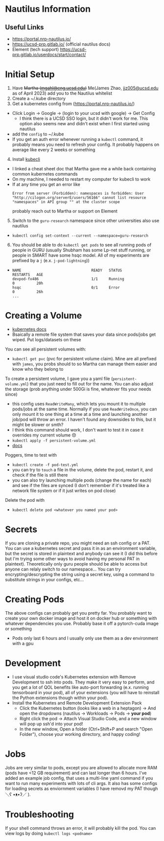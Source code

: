 # Nautilus Information

## Useful Links
- https://portal.nrp-nautilus.io/
- https://ucsd-prp.gitlab.io/ (official nautilus docs)
- Element (tech support) https://ucsd-prp.gitlab.io/userdocs/start/contact/

# Initial Setup

1. Have ~~Martha (mgahl@eng.ucsd.edu)~~ Me(James Zhao, jjz005@ucsd.edu as of April 2023) add you to the Nautilus whitelist 
2. Create a ~/.kube directory
3. Get a kubernetes config from (https://portal.nrp-nautilus.io/)
  - Click Login -> Google -> (login to your ucsd with google) -> Get Config
    - I think there is a UCSD SSO login, but it didn't work for me. This option also seems new and didn't exist when I first started using nautilus
  - add the `config` to ~/.kube
  - If you get an auth error whenever running a ```kubectl``` command, it probably means you need to refresh your config. It probably happens on average like every 2 weeks or something
4. Install [kubecli](https://kubernetes.io/docs/tasks/tools/)
  - I linked a cheat sheet doc that Martha gave me a while back containing common kubernetes commands
  - On my machine, I needed to restart my computer for kubecli to work
  - If at any time you get an error like 
    ```
    Error from server (Forbidden): namespaces is forbidden: User "http://cilogon.org/serverE/users/56166" cannot list resource "namespaces" in API group "" at the cluster scope
    ```
    probably reach out to Martha or support on Element
5. Switch to the ```guru-research``` namespace since other universities also use nautilus
  - `kubectl config set-context --current --namespace=guru-research`
6. You should be able to do `kubectl get pods` to see all running pods of people in GURU (usually Shubham has some Lp-net stuff running, or people in SMART have some hsqc model. All of my experiments are prefixed by a `j` (e.x. `j-pod-lightning`))
  - ```
    NAME                                READY   STATUS                     RESTARTS   AGE
    devpod-fx486                        1/1     Running                    0          20h
    hsqc                                0/1     Error                      0          26h
    ...
    ```

# Creating a Volume
- [kubernetes docs](https://kubernetes.io/docs/concepts/storage/persistent-volumes/)
- Bsaically a remote file system that saves your data since pods/jobs get wiped. Put logs/datasets on these

You can see all persistent volumes with:
- `kubectl get pvc` (pvc for persistent volume claim). Mine are all prefixed with `james`, you probs should to so Martha can manage them easier and know who they belong to

To create a persistent volume, I gave you a yaml file (`persistent-volume.yml`) that you just need to fill out for the name. You can also adjust the storage (prob anything under 500Gi is fine, whatever fits your needs since)
- this config uses `ReadWriteMany`, which lets you mount it to multiple pods/jobs at the same time. Normally if you use `ReadWriteOnce`, you can only mount it to one thing at a time at a time and launching another job/pod will throw an error. I haven't found any downsides to this, but it might be slower or smth?
- I think this command should work, I don't want to test it in case it overrides my current volume 😞
- `kubectl apply -f persistent-volume.yml`
- [docs](https://kubernetes.io/docs/tasks/configure-pod-container/configure-persistent-volume-storage/)

Poggers, time to test with
- `kubectl create -f pod-test.yml`
- you can try to `touch` a file in the volume, delete the pod, restart it, and check if the file is still there
- you can also try launching multiple pods (change the name for each) and see if the files are synced (I don't remember if it's treated like a network file system or if it just writes on pod close)

Delete the pod with
- `kubectl delete pod <whatever you named your pod>`

# Secrets
If you are cloning a private repo, you might need an ssh config or a PAT. You can use a kubernetes secret and pass it in as an environment variable, but the secret is stored in plaintext and anybody can see it (I did this before but I'm trying some other ways to avoid having my personal PAT in plaintext). Theoretically only guru people should be able to access but anyone can relaly switch to our namespace... You can try encrypting/descrypting the string using a secret key, using a command to substitute strings in your configs, etc...

# Creating Pods
The above configs can probably get you pretty far. You probably want to create your own docker image and host it on docker hub or something with whatever dependencies you use. Probably base it off a pytorch-cuda image or something
- Pods only last 6 hours and I usually only use them as a dev environment with a gpu

# Development
- I use visual studio code's Kubernetes extension with Remove Development to ssh into pods. They make it very easy to perform, and you get a lot of QOL benefits like auto-port forwarding (e.x. running tensorboard in your pod), all of your extensions (you will have to reinstall the Python extensions though within your pod).
- Install the Kubernetes and Remote Development Extension Pack
  - Click the Kubernetes button (looks like a web in a heptagon) -> And open the dropdowns (nautilus -> Workloads -> Pods -> **your pod**)
  - Right click the pod -> Attach Visual Studio Code, and a new window will pop up ssh'd into your pod!
  - In the new window, Open a folder (Ctrl+Shift+P and search "Open Folder"), choose your working directory, and happy coding!

# Jobs
Jobs are very similar to pods, except you are allowed to allocate more RAM (pods have <12 GB requirement) and can last longer than 6 hours. I've added an example job config, that uses a multi-line yaml command if you want to run many experiments with lots of cli args. It also has some configs for loading secrets as enviornment variables (I have removd my PAT though ＼ʕ •ᴥ•ʔ／ ). 

# Troubleshooting
If your shell command throws an error, it will probably kill the pod. You can view logs by doing 
`kubectl logs <podname>`  
